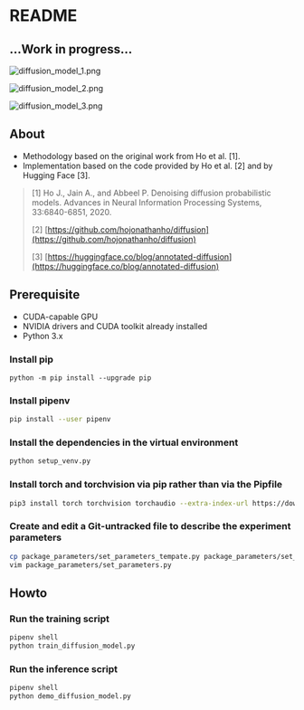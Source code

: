 # README

## ...Work in progress...

![diffusion_model_1.png](../readme_images/diffusion_model_1.png?raw=true)

![diffusion_model_2.png](../readme_images/diffusion_model_2.png?raw=true)

![diffusion_model_3.png](../readme_images/diffusion_model_3.png?raw=true)

## About

- Methodology based on the original work from Ho et al. [1].
- Implementation based on the code provided by Ho et al. [2] and by Hugging Face [3].

> [1] Ho J., Jain A., and Abbeel P. Denoising diffusion probabilistic models. Advances in Neural Information Processing Systems, 33:6840-6851, 2020.
>
> [2] [https://github.com/hojonathanho/diffusion](https://github.com/hojonathanho/diffusion)
>
> [3] [https://huggingface.co/blog/annotated-diffusion](https://huggingface.co/blog/annotated-diffusion)


## Prerequisite

- CUDA-capable GPU
- NVIDIA drivers and CUDA toolkit already installed
- Python 3.x

### Install pip

```
python -m pip install --upgrade pip
```

### Install pipenv

```sh
pip install --user pipenv
```

### Install the dependencies in the virtual environment

```sh
python setup_venv.py
```

### Install torch and torchvision via pip rather than via the Pipfile

```sh
pip3 install torch torchvision torchaudio --extra-index-url https://download.pytorch.org/whl/cu116
```

### Create and edit a Git-untracked file to describe the experiment parameters

```sh
cp package_parameters/set_parameters_tempate.py package_parameters/set_parameters.py
vim package_parameters/set_parameters.py
```

## Howto

### Run the training script

```sh
pipenv shell
python train_diffusion_model.py
```

### Run the inference script

```sh
pipenv shell
python demo_diffusion_model.py
```
